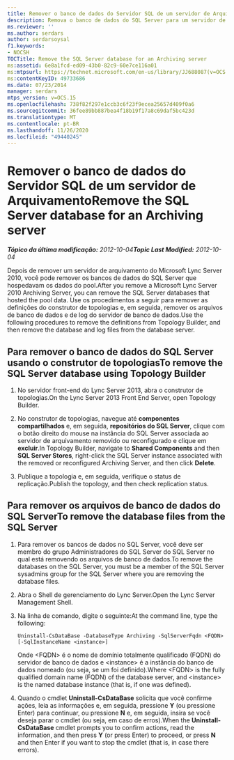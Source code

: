 ```yaml
---
title: Remover o banco de dados do Servidor SQL de um servidor de Arquivamento
description: Remova o banco de dados do SQL Server para um servidor de arquivamento.
ms.reviewer: ''
ms.author: serdars
author: serdarsoysal
f1.keywords:
- NOCSH
TOCTitle: Remove the SQL Server database for an Archiving server
ms:assetid: 6e8a1fcd-ed09-43b0-82c9-60e7ce116a01
ms:mtpsurl: https://technet.microsoft.com/en-us/library/JJ688087(v=OCS.15)
ms:contentKeyID: 49733686
ms.date: 07/23/2014
manager: serdars
mtps_version: v=OCS.15
ms.openlocfilehash: 738f82f297e1ccb3c6f23f9ecea25657d409f0a6
ms.sourcegitcommit: 36fee89bb887bea4f18b19f17a8c69daf5bc423d
ms.translationtype: MT
ms.contentlocale: pt-BR
ms.lasthandoff: 11/26/2020
ms.locfileid: "49440245"
---
```

# <a name="remove-the-sql-server-database-for-an-archiving-server"></a><span data-ttu-id="4ca59-103">Remover o banco de dados do Servidor SQL de um servidor de Arquivamento</span><span class="sxs-lookup"><span data-stu-id="4ca59-103">Remove the SQL Server database for an Archiving server</span></span>

<div data-xmlns="http://www.w3.org/1999/xhtml">

<div class="topic" data-xmlns="http://www.w3.org/1999/xhtml" data-msxsl="urn:schemas-microsoft-com:xslt" data-cs="https://msdn.microsoft.com/">

<div data-asp="https://msdn2.microsoft.com/asp">



</div>

<div id="mainSection">

<div id="mainBody"><span data-ttu-id="4ca59-104">

<span> </span></span><span class="sxs-lookup"><span data-stu-id="4ca59-104">

<span> </span></span></span>

<span data-ttu-id="4ca59-105">_**Tópico da última modificação:** 2012-10-04_</span><span class="sxs-lookup"><span data-stu-id="4ca59-105">_**Topic Last Modified:** 2012-10-04_</span></span>

<span data-ttu-id="4ca59-106">Depois de remover um servidor de arquivamento do Microsoft Lync Server 2010, você pode remover os bancos de dados do SQL Server que hospedavam os dados do pool.</span><span class="sxs-lookup"><span data-stu-id="4ca59-106">After you remove a Microsoft Lync Server 2010 Archiving Server, you can remove the SQL Server databases that hosted the pool data.</span></span> <span data-ttu-id="4ca59-107">Use os procedimentos a seguir para remover as definições do construtor de topologias e, em seguida, remover os arquivos de banco de dados e de log do servidor de banco de dados.</span><span class="sxs-lookup"><span data-stu-id="4ca59-107">Use the following procedures to remove the definitions from Topology Builder, and then remove the database and log files from the database server.</span></span>

<div>

## <a name="to-remove-the-sql-server-database-using-topology-builder"></a><span data-ttu-id="4ca59-108">Para remover o banco de dados do SQL Server usando o construtor de topologias</span><span class="sxs-lookup"><span data-stu-id="4ca59-108">To remove the SQL Server database using Topology Builder</span></span>

1.  <span data-ttu-id="4ca59-109">No servidor front-end do Lync Server 2013, abra o construtor de topologias.</span><span class="sxs-lookup"><span data-stu-id="4ca59-109">On the Lync Server 2013 Front End Server, open Topology Builder.</span></span>

2.  <span data-ttu-id="4ca59-110">No construtor de topologias, navegue até **componentes compartilhados** e, em seguida, **repositórios do SQL Server**, clique com o botão direito do mouse na instância do SQL Server associada ao servidor de arquivamento removido ou reconfigurado e clique em **excluir**.</span><span class="sxs-lookup"><span data-stu-id="4ca59-110">In Topology Builder, navigate to **Shared Components** and then **SQL Server Stores**, right-click the SQL Server instance associated with the removed or reconfigured Archiving Server, and then click **Delete**.</span></span>

3.  <span data-ttu-id="4ca59-111">Publique a topologia e, em seguida, verifique o status de replicação.</span><span class="sxs-lookup"><span data-stu-id="4ca59-111">Publish the topology, and then check replication status.</span></span>

</div>

<div>

## <a name="to-remove-the-database-files-from-the-sql-server"></a><span data-ttu-id="4ca59-112">Para remover os arquivos de banco de dados do SQL Server</span><span class="sxs-lookup"><span data-stu-id="4ca59-112">To remove the database files from the SQL Server</span></span>

1.  <span data-ttu-id="4ca59-113">Para remover os bancos de dados no SQL Server, você deve ser membro do grupo Administradores do SQL Server do SQL Server no qual está removendo os arquivos de banco de dados.</span><span class="sxs-lookup"><span data-stu-id="4ca59-113">To remove the databases on the SQL Server, you must be a member of the SQL Server sysadmins group for the SQL Server where you are removing the database files.</span></span>

2.  <span data-ttu-id="4ca59-114">Abra o Shell de gerenciamento do Lync Server.</span><span class="sxs-lookup"><span data-stu-id="4ca59-114">Open the Lync Server Management Shell.</span></span>

3.  <span data-ttu-id="4ca59-115">Na linha de comando, digite o seguinte:</span><span class="sxs-lookup"><span data-stu-id="4ca59-115">At the command line, type the following:</span></span>
    
        Uninstall-CsDataBase -DatabaseType Archiving -SqlServerFqdn <FQDN> [-SqlInstanceName <instance>]
    
    <span data-ttu-id="4ca59-116">Onde \<FQDN\> é o nome de domínio totalmente qualificado (FQDN) do servidor de banco de dados e \<instance\> é a instância do banco de dados nomeado (ou seja, se um foi definido).</span><span class="sxs-lookup"><span data-stu-id="4ca59-116">Where \<FQDN\> is the fully qualified domain name (FQDN) of the database server, and \<instance\> is the named database instance (that is, if one was defined).</span></span>

4.  <span data-ttu-id="4ca59-117">Quando o cmdlet **Uninstall-CsDataBase** solicita que você confirme ações, leia as informações e, em seguida, pressione **Y** (ou pressione Enter) para continuar, ou pressione **N** e, em seguida, insira se você deseja parar o cmdlet (ou seja, em caso de erros).</span><span class="sxs-lookup"><span data-stu-id="4ca59-117">When the **Uninstall-CsDataBase** cmdlet prompts you to confirm actions, read the information, and then press **Y** (or press Enter) to proceed, or press **N** and then Enter if you want to stop the cmdlet (that is, in case there errors).</span></span>

<span data-ttu-id="4ca59-118"></div>

</div>

<span> </span>

</div>

</div>

</span><span class="sxs-lookup"><span data-stu-id="4ca59-118"></div>

</div>

<span> </span>

</div>

</div>

</span></span></div>

